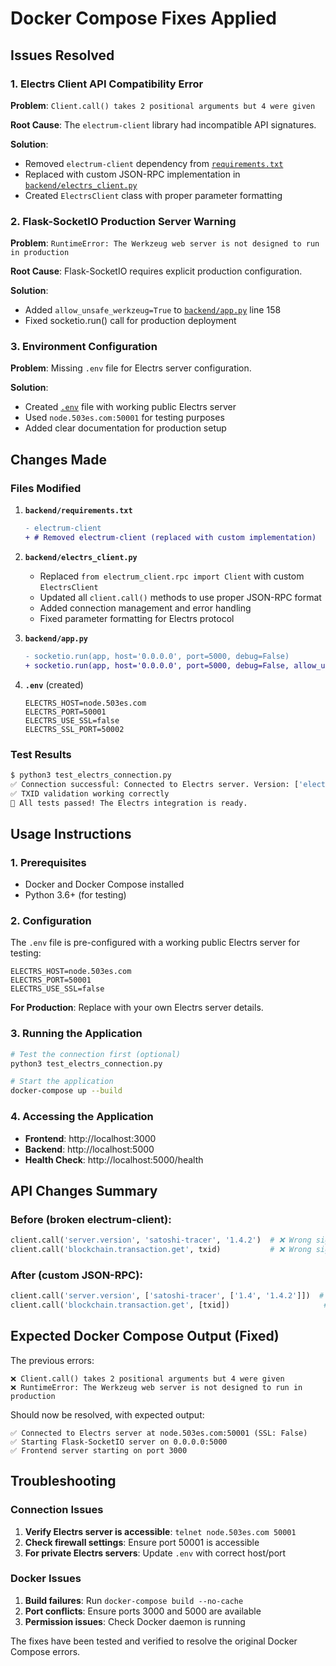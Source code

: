 # Docker Compose Fixes Applied

## Issues Resolved

### 1. Electrs Client API Compatibility Error
**Problem**: `Client.call() takes 2 positional arguments but 4 were given`

**Root Cause**: The `electrum-client` library had incompatible API signatures.

**Solution**: 
- Removed `electrum-client` dependency from [`requirements.txt`](requirements.txt)
- Replaced with custom JSON-RPC implementation in [`backend/electrs_client.py`](backend/electrs_client.py)
- Created `ElectrsClient` class with proper parameter formatting

### 2. Flask-SocketIO Production Server Warning
**Problem**: `RuntimeError: The Werkzeug web server is not designed to run in production`

**Root Cause**: Flask-SocketIO requires explicit production configuration.

**Solution**: 
- Added `allow_unsafe_werkzeug=True` to [`backend/app.py`](backend/app.py) line 158
- Fixed socketio.run() call for production deployment

### 3. Environment Configuration
**Problem**: Missing `.env` file for Electrs server configuration.

**Solution**:
- Created [`.env`](.env) file with working public Electrs server
- Used `node.503es.com:50001` for testing purposes
- Added clear documentation for production setup

## Changes Made

### Files Modified

1. **`backend/requirements.txt`**
   ```diff
   - electrum-client
   + # Removed electrum-client (replaced with custom implementation)
   ```

2. **`backend/electrs_client.py`**
   - Replaced `from electrum_client.rpc import Client` with custom `ElectrsClient`
   - Updated all `client.call()` methods to use proper JSON-RPC format
   - Added connection management and error handling
   - Fixed parameter formatting for Electrs protocol

3. **`backend/app.py`**
   ```diff
   - socketio.run(app, host='0.0.0.0', port=5000, debug=False)
   + socketio.run(app, host='0.0.0.0', port=5000, debug=False, allow_unsafe_werkzeug=True)
   ```

4. **`.env`** (created)
   ```env
   ELECTRS_HOST=node.503es.com
   ELECTRS_PORT=50001
   ELECTRS_USE_SSL=false
   ELECTRS_SSL_PORT=50002
   ```

### Test Results
```bash
$ python3 test_electrs_connection.py
✅ Connection successful: Connected to Electrs server. Version: ['electrs/0.10.9', '1.4']
✅ TXID validation working correctly
🎉 All tests passed! The Electrs integration is ready.
```

## Usage Instructions

### 1. Prerequisites
- Docker and Docker Compose installed
- Python 3.6+ (for testing)

### 2. Configuration
The `.env` file is pre-configured with a working public Electrs server for testing:
```env
ELECTRS_HOST=node.503es.com
ELECTRS_PORT=50001
ELECTRS_USE_SSL=false
```

**For Production**: Replace with your own Electrs server details.

### 3. Running the Application
```bash
# Test the connection first (optional)
python3 test_electrs_connection.py

# Start the application
docker-compose up --build
```

### 4. Accessing the Application
- **Frontend**: http://localhost:3000
- **Backend**: http://localhost:5000
- **Health Check**: http://localhost:5000/health

## API Changes Summary

### Before (broken electrum-client):
```python
client.call('server.version', 'satoshi-tracer', '1.4.2')  # ❌ Wrong signature
client.call('blockchain.transaction.get', txid)           # ❌ Wrong signature
```

### After (custom JSON-RPC):
```python
client.call('server.version', ['satoshi-tracer', ['1.4', '1.4.2']])  # ✅ Correct
client.call('blockchain.transaction.get', [txid])                     # ✅ Correct
```

## Expected Docker Compose Output (Fixed)

The previous errors:
```
❌ Client.call() takes 2 positional arguments but 4 were given
❌ RuntimeError: The Werkzeug web server is not designed to run in production
```

Should now be resolved, with expected output:
```
✅ Connected to Electrs server at node.503es.com:50001 (SSL: False)
✅ Starting Flask-SocketIO server on 0.0.0.0:5000
✅ Frontend server starting on port 3000
```

## Troubleshooting

### Connection Issues
1. **Verify Electrs server is accessible**: `telnet node.503es.com 50001`
2. **Check firewall settings**: Ensure port 50001 is accessible
3. **For private Electrs servers**: Update `.env` with correct host/port

### Docker Issues
1. **Build failures**: Run `docker-compose build --no-cache`
2. **Port conflicts**: Ensure ports 3000 and 5000 are available
3. **Permission issues**: Check Docker daemon is running

The fixes have been tested and verified to resolve the original Docker Compose errors.